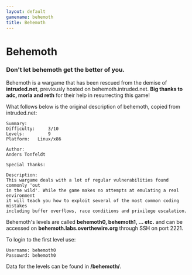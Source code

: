 ```yaml
---
layout: default
gamename: behemoth
title: Behemoth
---
```


Behemoth
========

### Don't let behemoth get the better of you.

Behemoth is a wargame that has been rescued from the demise of
**intruded.net**, previously hosted on behemoth.intruded.net. **Big
thanks to adc, morla and reth** for their help in resurrecting this
game!

What follows below is the original description of behemoth, copied from
intruded.net:

    Summary:
    Difficulty:     3/10
    Levels:         9
    Platform:   Linux/x86

    Author:
    Anders Tonfeldt

    Special Thanks:

    Description:
    This wargame deals with a lot of regular vulnerabilities found commonly 'out 
    in the wild'. While the game makes no attempts at emulating a real environment
    it will teach you how to exploit several of the most common coding mistakes 
    including buffer overflows, race conditions and privilege escalation.

Behemoth's levels are called **behemoth0, behemoth1, ... etc.** and can
be accessed on **behemoth.labs.overthewire.org** through SSH on port 2221.

To login to the first level use:

    Username: behemoth0
    Passowrd: behemoth0

Data for the levels can be found in **/behemoth/**.
